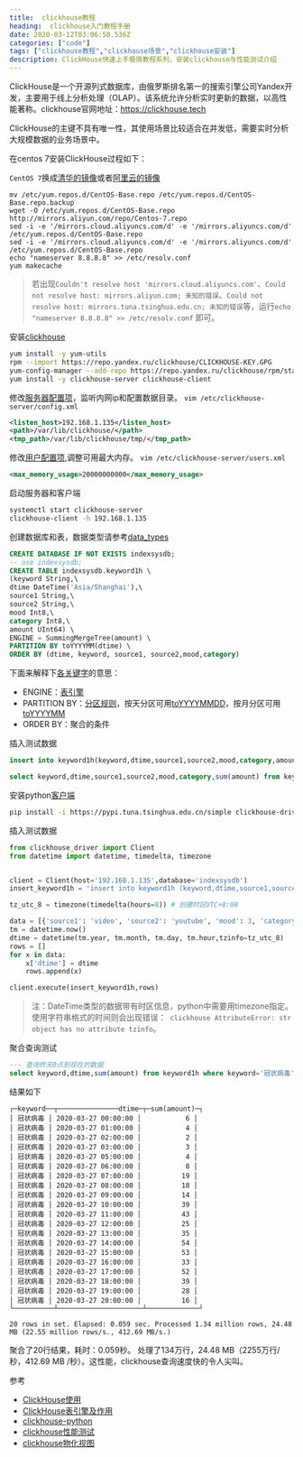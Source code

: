 ```yaml
---
title:  clickhouse教程
heading:  clickhouse入门教程手册
date: 2020-03-12T03:06:50.536Z
categories: ["code"]
tags: ["clickhouse教程","clickhouse场景","clickhouse安装"]
description: ClickHouse快速上手极简教程系列，安装clickhouse与性能测试介绍
---
```


ClickHouse是一个开源列式数据库，由俄罗斯排名第一的搜索引擎公司Yandex开发，主要用于线上分析处理（OLAP）。该系统允许分析实时更新的数据，以高性能著称。clickhouse官网地址：https://clickhouse.tech

ClickHouse的主键不具有唯一性，其使用场景比较适合在并发低，需要实时分析大规模数据的业务场景中。

在centos 7安装ClickHouse过程如下：

`CentOS 7`换成[清华的镜像](https://mirrors.tuna.tsinghua.edu.cn/help/centos/)或者[阿里云的镜像](https://developer.aliyun.com/mirror/centos?spm=a2c6h.13651102.0.0.3e221b11XBR0VU)

```
mv /etc/yum.repos.d/CentOS-Base.repo /etc/yum.repos.d/CentOS-Base.repo.backup
wget -O /etc/yum.repos.d/CentOS-Base.repo http://mirrors.aliyun.com/repo/Centos-7.repo
sed -i -e '/mirrors.cloud.aliyuncs.com/d' -e '/mirrors.aliyuncs.com/d' /etc/yum.repos.d/CentOS-Base.repo
sed -i -e '/mirrors.cloud.aliyuncs.com/d' -e '/mirrors.aliyuncs.com/d' /etc/yum.repos.d/CentOS-Base.repo
echo "nameserver 8.8.8.8" >> /etc/resolv.conf
yum makecache
```

> 若出现`Couldn't resolve host 'mirrors.cloud.aliyuncs.com'`、`Could not resolve host: mirrors.aliyun.com; 未知的错误`、`Could not resolve host: mirrors.tuna.tsinghua.edu.cn; 未知的错误`等，运行`echo "nameserver 8.8.8.8" >> /etc/resolv.conf` 即可。


安装[clickhouse](https://clickhouse.tech/#quick-start)
```bash
yum install -y yum-utils
rpm --import https://repo.yandex.ru/clickhouse/CLICKHOUSE-KEY.GPG
yum-config-manager --add-repo https://repo.yandex.ru/clickhouse/rpm/stable/x86_64
yum install -y clickhouse-server clickhouse-client

```

修改[服务器配置项](https://clickhouse.tech/docs/en/operations/server_settings/settings/#server_settings-listen_host)，监听内网ip和配置数据目录。
`vim /etc/clickhouse-server/config.xml`
```xml
<listen_host>192.168.1.135</listen_host>
<path>/var/lib/clickhouse/</path>
<tmp_path>/var/lib/clickhouse/tmp/</tmp_path>
```

修改[用户配置项](https://clickhouse.tech/docs/en/operations/settings/query_complexity/#settings_max_memory_usage),调整可用最大内存。
`vim /etc/clickhouse-server/users.xml`
```xml
<max_memory_usage>20000000000</max_memory_usage>
```

启动服务器和客户端
```bash
systemctl start clickhouse-server
clickhouse-client -h 192.168.1.135
```

创建数据库和表，数据类型请参考[data_types](https://clickhouse-docs.readthedocs.io/en/latest/data_types/)   
```sql
CREATE DATABASE IF NOT EXISTS indexsysdb;
-- use indexsysdb;
CREATE TABLE indexsysdb.keyword1h \
(keyword String,\
dtime DateTime('Asia/Shanghai'),\
source1 String,\
source2 String,\
mood Int8,\
category Int8,\
amount UInt64) \
ENGINE = SummingMergeTree(amount) \
PARTITION BY toYYYYMM(dtime) \
ORDER BY (dtime, keyword, source1, source2,mood,category)
```

下面来解释下[各关键字](https://clickhouse.tech/docs/en/operations/table_engines/mergetree/)的意思：

- ENGINE：[表引擎](https://clickhouse.tech/docs/en/operations/table_engines/)
- PARTITION BY：[分区规则](https://clickhouse.tech/docs/zh/operations/table_engines/custom_partitioning_key/)，按天分区可用[toYYYYMMDD](https://clickhouse.tech/docs/en/query_language/functions/date_time_functions/#toyyyymmdd)，按月分区可用[toYYYYMM](https://clickhouse.tech/docs/en/query_language/functions/date_time_functions/#toyyyymm)
- ORDER BY：聚合的条件


插入测试数据

```sql
insert into keyword1h(keyword,dtime,source1,source2,mood,category,amount) values ('宋洋葱','2020-03-30 10:00:00','video','youtube',1,1,1), ('宋洋葱','2020-03-30 10:00:00','video','youtube',1,1,1);

select keyword,dtime,source1,source2,mood,category,sum(amount) from keyword1h group by keyword,dtime,source1,source2,mood,category
```

安装python[客户端](https://clickhouse.tech/docs/en/interfaces/third-party/client_libraries/)  
```bash
pip install -i https://pypi.tuna.tsinghua.edu.cn/simple clickhouse-driver[lz4]
```

插入测试数据
```python
from clickhouse_driver import Client
from datetime import datetime, timedelta, timezone


client = Client(host='192.168.1.135',database='indexsysdb')
insert_keyword1h = 'insert into keyword1h (keyword,dtime,source1,source2,mood,category,amount) VALUES'

tz_utc_8 = timezone(timedelta(hours=8)) # 创建时区UTC+8:00

data = [{'source1': 'video', 'source2': 'youtube', 'mood': 3, 'category': 4, 'amount': 1, 'keyword': '宋洋葱'}, {'source1': 'overseas', 'source2': 'facebook', 'mood': 3, 'category': 4, 'amount': 1, 'keyword': '宋洋葱'}]
tm = datetime.now()
dtime = datetime(tm.year, tm.month, tm.day, tm.hour,tzinfo=tz_utc_8)
rows = []
for x in data:
	x['dtime'] = dtime
	rows.append(x)

client.execute(insert_keyword1h,rows)
```
> 注：DateTime类型的数据带有时区信息，python中需要用timezone指定。使用字符串格式的时间则会出现错误：` clickhouse AttributeError: str object has no attribute tzinfo`。


聚合查询测试  
```sql
--- 查询昨天0点到现在的数据
select keyword,dtime,sum(amount) from keyword1h where keyword='冠状病毒' and dtime > toDate(now())-1 group by keyword,dtime order by dtime
```

结果如下
```
┌─keyword──┬───────────────dtime─┬─sum(amount)─┐
│ 冠状病毒 │ 2020-03-27 00:00:00 │           6 │
│ 冠状病毒 │ 2020-03-27 01:00:00 │           4 │
│ 冠状病毒 │ 2020-03-27 02:00:00 │           2 │
│ 冠状病毒 │ 2020-03-27 03:00:00 │           3 │
│ 冠状病毒 │ 2020-03-27 05:00:00 │           4 │
│ 冠状病毒 │ 2020-03-27 06:00:00 │           8 │
│ 冠状病毒 │ 2020-03-27 07:00:00 │          19 │
│ 冠状病毒 │ 2020-03-27 08:00:00 │          18 │
│ 冠状病毒 │ 2020-03-27 09:00:00 │          14 │
│ 冠状病毒 │ 2020-03-27 10:00:00 │          39 │
│ 冠状病毒 │ 2020-03-27 11:00:00 │          43 │
│ 冠状病毒 │ 2020-03-27 12:00:00 │          25 │
│ 冠状病毒 │ 2020-03-27 13:00:00 │          35 │
│ 冠状病毒 │ 2020-03-27 14:00:00 │          54 │
│ 冠状病毒 │ 2020-03-27 15:00:00 │          53 │
│ 冠状病毒 │ 2020-03-27 16:00:00 │          33 │
│ 冠状病毒 │ 2020-03-27 17:00:00 │          52 │
│ 冠状病毒 │ 2020-03-27 18:00:00 │          39 │
│ 冠状病毒 │ 2020-03-27 19:00:00 │          28 │
│ 冠状病毒 │ 2020-03-27 20:00:00 │          16 │
└──────────┴─────────────────────┴─────────────┘

20 rows in set. Elapsed: 0.059 sec. Processed 1.34 million rows, 24.48 MB (22.55 million rows/s., 412.69 MB/s.) 
```

聚合了20行结果，耗时：0.059秒。 处理了134万行，24.48 MB（2255万行/秒，412.69 MB /秒）。这性能，clickhouse查询速度快的令人尖叫。

参考

- [ClickHouse使用](https://www.zouyesheng.com/clickhouse.html)
- [ClickHouse表引擎及作用](http://liangfan.tech/2019/01/03/%E6%B7%B1%E5%85%A5%E7%90%86%E8%A7%A3ClickHouse%E4%B9%8B6-%E8%A1%A8%E5%BC%95%E6%93%8E%E5%8F%8A%E4%BD%9C%E7%94%A8/)
- [clickhouse-python](https://clickhouse-driver.readthedocs.io/en/latest/)
- [clickhouse性能测试](https://www.jianshu.com/p/f9a54193dc63)
- [clickhouse物化视图](https://blog.lzzrpi.xin/index.php/archives/205/)